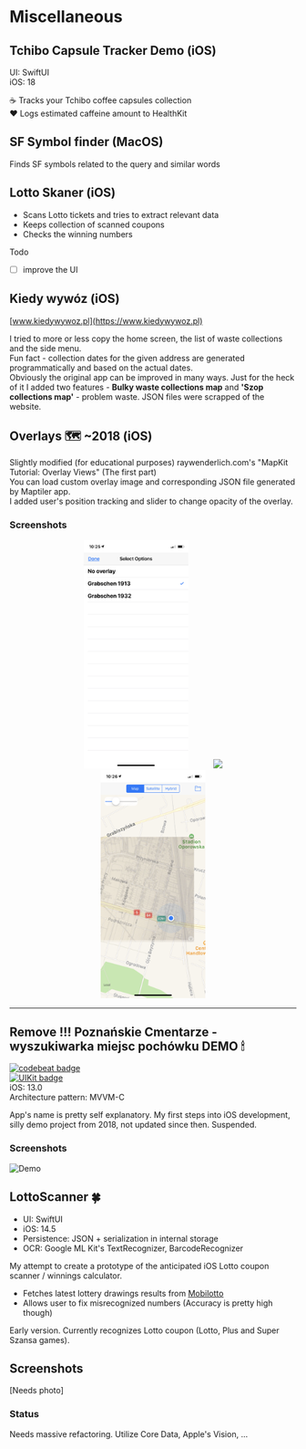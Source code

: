 # Miscellaneous

## Tchibo Capsule Tracker Demo (iOS)
UI: SwiftUI<br>
iOS: 18

☕️ Tracks your Tchibo coffee capsules collection<br>
❤️ Logs estimated caffeine amount to HealthKit

## SF Symbol finder (MacOS)
Finds SF symbols related to the query and similar words

## Lotto Skaner (iOS)

- Scans Lotto tickets and tries to extract relevant data
- Keeps collection of scanned coupons
- Checks the winning numbers

Todo
- [ ] improve the UI

## Kiedy wywóz (iOS)

[www.kiedywywoz.pl](https://www.kiedywywoz.pl)

I tried to more or less copy the home screen, the list of waste collections and the side menu.<br> 
Fun fact - collection dates for the given address are generated programmatically and based on the actual dates.<br>
Obviously the original app can be improved in many ways. Just for the heck of it I added two features - **Bulky waste collections map** and **'Szop collections map'** - problem waste. JSON files were scrapped of the website.

## Overlays 🗺 ~2018 (iOS)

Slightly modified (for educational purposes) raywenderlich.com's "MapKit Tutorial: Overlay Views" (The first part) <br>
You can load custom overlay image and corresponding JSON file generated by Maptiler app. <br>
I added user's position tracking and slider to change opacity of the overlay. <br>
### Screenshots
<div align="center">
<img src="Images/overlays_01.png" height="400" hspace="20" />
<img src="Images/overlays_02.png" height="400" hspace="20"/>
<img src="Images/overlays_03.png" height="400" hspace="20"/>
</div> 

---

## Remove !!! Poznańskie Cmentarze - wyszukiwarka miejsc pochówku DEMO 🕯<br>

[![codebeat badge](https://codebeat.co/badges/48d3a0b4-b396-4c6e-8148-86ff39f844a4)](https://codebeat.co/projects/github-com-skotak79-poznanskie-cmentarze-master)<br>
[![UIKit badge](https://img.shields.io/badge/Made%20with-UIKit-blue)](https://developer.apple.com/documentation/uikit) <br>
iOS: 13.0 <br>
Architecture pattern: MVVM-C <br>

App's name is pretty self explanatory. My first steps into iOS development, silly demo project from 2018, not updated since then. 
Suspended.

### Screenshots
![Demo](Images/cmentarze.gif)

## LottoScanner 🍀

- UI: SwiftUI
- iOS: 14.5
- Persistence: JSON + serialization in internal storage
- OCR: Google ML Kit's TextRecognizer, BarcodeRecognizer

My attempt to create a prototype of the anticipated iOS Lotto coupon scanner / winnings calculator. 
- Fetches latest lottery drawings results from [Mobilotto](http://serwis.mobilotto.pl/mapi_v6/index.php?json=getGames)
- Allows user to fix misrecognized numbers (Accuracy is pretty high though)

Early version. Currently recognizes Lotto coupon (Lotto, Plus and Super Szansa games).

## Screenshots
[Needs photo]

### Status
Needs massive refactoring. Utilize Core Data, Apple's Vision, ... 
